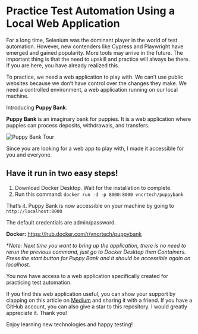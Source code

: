 # Practice Test Automation Using a Local Web Application
For a long time, Selenium was the dominant player in the world of test automation. However, new contenders like Cypress and Playwright have emerged and gained popularity. More tools may arrive in the future. The important thing is that the need to upskill and practice will always be there. If you are here, you have already realized this.

To practice, we need a web application to play with. We can’t use public websites because we don’t have control over the changes they make. We need a controlled environment, a web application running on our local machine.

Introducing **Puppy Bank**.

**Puppy Bank** is an imaginary bank for puppies. It is a web application where puppies can process deposits, withdrawals, and transfers.

![Puppy Bank Tour](static\img\puppybank.gif)

Since you are looking for a web app to play with, I made it accessible for you and everyone.

## Have it run in two easy steps!

1. Download Docker Desktop. Wait for the installation to complete.
2. Run this command: ```docker run -d -p 8000:8000 vncrtech/puppybank```

That’s it. Puppy Bank is now accessible on your machine by going to ```http://localhost:8000```

The default credentials are admin/password.

**Docker:** https://hub.docker.com/r/vncrtech/puppybank

**Note: Next time you want to bring up the application, there is no need to rerun the previous command, just go to Docker Desktop then Containers. Press the start button for Puppy Bank and it should be accessible again on localhost.*

You now have access to a web application specifically created for practicing test automation.

If you find this web application useful, you can show your support by clapping on this article on [Medium](https://vncrtech.medium.com/practice-test-automation-using-a-local-web-application-f8310ca37637) and sharing it with a friend. If you have a GitHub account, you can also give a star to this repository. I would greatly appreciate it. Thank you!

Enjoy learning new technologies and happy testing!
